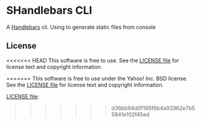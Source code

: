 SHandlebars CLI
==================

A [Handlebars][] cli. Using to generate static files from console

[Handlebars]: https://github.com/handlebars-lang/handlebars.js

License
-------

<<<<<<< HEAD
This software is free to use. See the [LICENSE file][] for license text and copyright information.


[LICENSE file]: https://github.com/CatOnDrugs/shandlebars-cli/blob/master/LICENSE
=======
This software is free to use under the Yahoo! Inc. BSD license. See the [LICENSE file][] for license text and copyright information.


[LICENSE file]: 
>>>>>>> d36bb94d0f195f6b4a92962e7b55841e102f45ed
